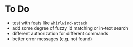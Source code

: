 To Do
=====
* test with feats like `whirlwind-attack`
* add some degree of fuzzy id matching or in-text search
* different authorization for different commands
* better error messages (e.g. not found)